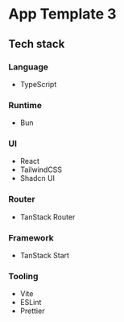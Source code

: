 # App Template 3

## Tech stack

### Language

- TypeScript

### Runtime

- Bun

### UI

- React
- TailwindCSS
- Shadcn UI

### Router

- TanStack Router

### Framework

- TanStack Start

### Tooling

- Vite
- ESLint
- Prettier
